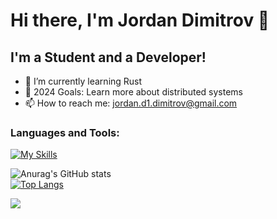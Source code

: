 # Hi there, I'm Jordan Dimitrov 👋 

## I'm a Student and a Developer!

- 🌱 I’m currently learning Rust
- 🥅 2024 Goals: Learn more about distributed systems
- 📫 How to reach me: jordan.d1.dimitrov@gmail.com
### Languages and Tools:
[![My Skills](https://skillicons.dev/icons?i=cs,dotnet,java,rust,php,nodejs,mysql,rabbitmq,redis,unity)](https://skillicons.dev)
<br>

![Anurag's GitHub stats](https://github-readme-stats.vercel.app/api?username=Jordan-Dimitrov&rank_icon=github&show_icons=true&theme=tokyonight)
<br>
[![Top Langs](https://github-readme-stats.vercel.app/api/top-langs/?username=Jordan-Dimitrov&layout=compact&exclude_repo=Pong,TalkHubAPI,BlackJack,AzMoga)](https://github.com/jordan-dimitrov)

![](https://komarev.com/ghpvc/?username=your-github-Jordan-Dimitrov&color=green)

<br>
